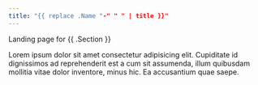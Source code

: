 ```yaml
---
title: "{{ replace .Name "-" " " | title }}"
---
```


Landing page for {{ .Section }}

Lorem ipsum dolor sit amet consectetur adipisicing elit. Cupiditate id dignissimos ad reprehenderit est a cum sit assumenda, illum quibusdam mollitia vitae dolor inventore, minus hic. Ea accusantium quae saepe.
